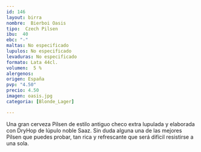 ```yaml
---
id: 146
layout: birra
nombre:  Bierboi Oasis
tipo:  Czech Pilsen
ibu:  40
ebc: "-"
maltas: No especificado
lupulos: No especificado
levaduras: No especificado
formato: Lata 44cl.
volumen:  5 %
alergenos: 
origen: España
pvp: "4.50"
precio: 4.50
imagen: oasis.jpg
categoria: [Blonde_Lager]

---
```

Una gran cerveza Pilsen de estilo antiguo checo extra lupulada y elaborada con DryHop de lúpulo noble Saaz. Sin duda alguna una de las mejores Pilsen que puedes probar, tan rica y refrescante que será difícil resistirse a una sola.